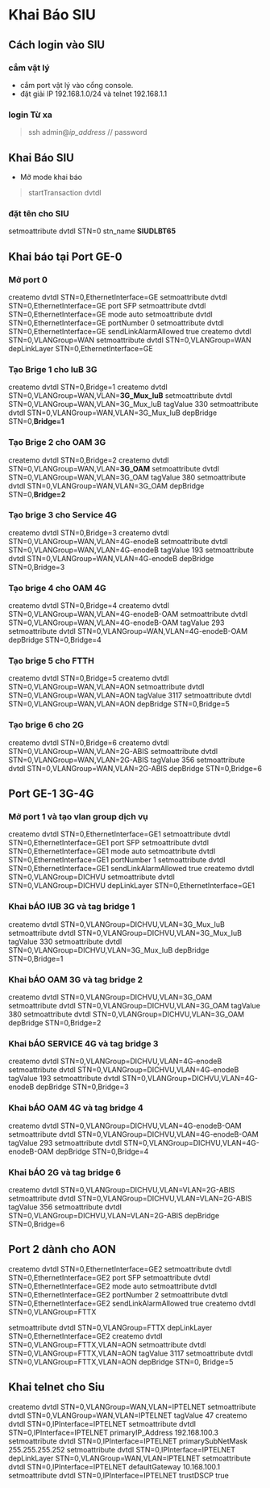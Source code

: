 # Khai Báo SIU
## Cách login vào SIU
### cắm vật lý
- cắm port vật lý vào cổng console.
- đặt giải IP 192.168.1.0/24 và telnet 192.168.1.1
### login Từ xa
>ssh admin@*ip_address*
// password
## Khai Báo  SIU
- Mở mode khai báo
>startTransaction dvtdl
### đặt tên cho SIU
setmoattribute dvtdl STN=0 stn_name **SIUDLBT65**
## Khai báo tại Port GE-0
### Mở port 0
createmo dvtdl STN=0,EthernetInterface=GE
setmoattribute dvtdl STN=0,EthernetInterface=GE port SFP
setmoattribute dvtdl STN=0,EthernetInterface=GE mode auto
setmoattribute dvtdl STN=0,EthernetInterface=GE portNumber 0
setmoattribute dvtdl STN=0,EthernetInterface=GE sendLinkAlarmAllowed true
createmo dvtdl STN=0,VLANGroup=WAN
setmoattribute dvtdl STN=0,VLANGroup=WAN depLinkLayer STN=0,EthernetInterface=GE
### Tạo Brige 1 cho IuB 3G
createmo dvtdl STN=0,Bridge=1
createmo dvtdl STN=0,VLANGroup=WAN,VLAN=**3G_Mux_IuB**
setmoattribute dvtdl STN=0,VLANGroup=WAN,VLAN=3G_Mux_IuB tagValue 330
setmoattribute dvtdl STN=0,VLANGroup=WAN,VLAN=3G_Mux_IuB depBridge STN=0,**Bridge=1**
### Tạo Brige 2 cho OAM 3G
createmo dvtdl STN=0,Bridge=2
createmo dvtdl STN=0,VLANGroup=WAN,VLAN=**3G_OAM**
setmoattribute dvtdl STN=0,VLANGroup=WAN,VLAN=3G_OAM tagValue 380
setmoattribute dvtdl STN=0,VLANGroup=WAN,VLAN=3G_OAM depBridge STN=0,**Bridge=2**
### Tạo brige 3 cho Service 4G
createmo dvtdl STN=0,Bridge=3
createmo dvtdl STN=0,VLANGroup=WAN,VLAN=4G-enodeB
setmoattribute dvtdl STN=0,VLANGroup=WAN,VLAN=4G-enodeB tagValue 193
setmoattribute dvtdl STN=0,VLANGroup=WAN,VLAN=4G-enodeB depBridge STN=0,Bridge=3
### Tạo brige 4 cho OAM 4G
createmo dvtdl STN=0,Bridge=4
createmo dvtdl STN=0,VLANGroup=WAN,VLAN=4G-enodeB-OAM
setmoattribute dvtdl STN=0,VLANGroup=WAN,VLAN=4G-enodeB-OAM tagValue 293
setmoattribute dvtdl STN=0,VLANGroup=WAN,VLAN=4G-enodeB-OAM depBridge STN=0,Bridge=4
### Tạo brige 5 cho FTTH
createmo dvtdl STN=0,Bridge=5
createmo dvtdl STN=0,VLANGroup=WAN,VLAN=AON
setmoattribute dvtdl STN=0,VLANGroup=WAN,VLAN=AON tagValue 3117
setmoattribute dvtdl STN=0,VLANGroup=WAN,VLAN=AON depBridge STN=0,Bridge=5
### Tạo brige 6 cho 2G
createmo dvtdl STN=0,Bridge=6
createmo dvtdl STN=0,VLANGroup=WAN,VLAN=2G-ABIS
setmoattribute dvtdl STN=0,VLANGroup=WAN,VLAN=2G-ABIS tagValue 356
setmoattribute dvtdl STN=0,VLANGroup=WAN,VLAN=2G-ABIS depBridge STN=0,Bridge=6

## Port GE-1 3G-4G
### Mở port 1 và tạo vlan group dịch vụ
createmo dvtdl STN=0,EthernetInterface=GE1
setmoattribute dvtdl STN=0,EthernetInterface=GE1 port SFP
setmoattribute dvtdl STN=0,EthernetInterface=GE1 mode auto
setmoattribute dvtdl STN=0,EthernetInterface=GE1 portNumber 1
setmoattribute dvtdl STN=0,EthernetInterface=GE1 sendLinkAlarmAllowed true
createmo dvtdl STN=0,VLANGroup=DICHVU
setmoattribute dvtdl STN=0,VLANGroup=DICHVU depLinkLayer STN=0,EthernetInterface=GE1
### Khai bÁO IUB 3G và tag bridge 1
createmo dvtdl STN=0,VLANGroup=DICHVU,VLAN=3G_Mux_IuB
setmoattribute dvtdl STN=0,VLANGroup=DICHVU,VLAN=3G_Mux_IuB tagValue 330
setmoattribute dvtdl STN=0,VLANGroup=DICHVU,VLAN=3G_Mux_IuB depBridge STN=0,Bridge=1
### Khai bÁO OAM 3G và tag bridge 2
createmo dvtdl STN=0,VLANGroup=DICHVU,VLAN=3G_OAM
setmoattribute dvtdl STN=0,VLANGroup=DICHVU,VLAN=3G_OAM tagValue 380
setmoattribute dvtdl STN=0,VLANGroup=DICHVU,VLAN=3G_OAM depBridge STN=0,Bridge=2

### Khai bÁO SERVICE 4G và tag bridge 3
createmo dvtdl STN=0,VLANGroup=DICHVU,VLAN=4G-enodeB
setmoattribute dvtdl STN=0,VLANGroup=DICHVU,VLAN=4G-enodeB tagValue 193
setmoattribute dvtdl STN=0,VLANGroup=DICHVU,VLAN=4G-enodeB depBridge STN=0,Bridge=3

### Khai bÁO OAM 4G và tag bridge 4
createmo dvtdl STN=0,VLANGroup=DICHVU,VLAN=4G-enodeB-OAM
setmoattribute dvtdl STN=0,VLANGroup=DICHVU,VLAN=4G-enodeB-OAM tagValue 293
setmoattribute dvtdl STN=0,VLANGroup=DICHVU,VLAN=4G-enodeB-OAM depBridge STN=0,Bridge=4
### Khai bÁO 2G và tag bridge 6
createmo dvtdl STN=0,VLANGroup=DICHVU,VLAN=VLAN=2G-ABIS
setmoattribute dvtdl STN=0,VLANGroup=DICHVU,VLAN=VLAN=2G-ABIS tagValue 356
setmoattribute dvtdl STN=0,VLANGroup=DICHVU,VLAN=VLAN=2G-ABIS depBridge STN=0,Bridge=6
## Port 2 dành cho AON
createmo dvtdl STN=0,EthernetInterface=GE2
setmoattribute dvtdl STN=0,EthernetInterface=GE2 port SFP
setmoattribute dvtdl STN=0,EthernetInterface=GE2 mode auto
setmoattribute dvtdl STN=0,EthernetInterface=GE2 portNumber 2
setmoattribute dvtdl STN=0,EthernetInterface=GE2 sendLinkAlarmAllowed true
createmo dvtdl STN=0,VLANGroup=FTTX

setmoattribute dvtdl STN=0,VLANGroup=FTTX depLinkLayer STN=0,EthernetInterface=GE2
createmo dvtdl STN=0,VLANGroup=FTTX,VLAN=AON
setmoattribute dvtdl STN=0,VLANGroup=FTTX,VLAN=AON tagValue 3117
setmoattribute dvtdl STN=0,VLANGroup=FTTX,VLAN=AON depBridge STN=0, Bridge=5
## Khai telnet cho Siu
createmo dvtdl STN=0,VLANGroup=WAN,VLAN=IPTELNET
setmoattribute dvtdl STN=0,VLANGroup=WAN,VLAN=IPTELNET tagValue 47
createmo dvtdl STN=0,IPInterface=IPTELNET
setmoattribute dvtdl STN=0,IPInterface=IPTELNET primaryIP_Address 192.168.100.3
setmoattribute dvtdl STN=0,IPInterface=IPTELNET primarySubNetMask 255.255.255.252
setmoattribute dvtdl STN=0,IPInterface=IPTELNET depLinkLayer STN=0,VLANGroup=WAN,VLAN=IPTELNET
setmoattribute dvtdl STN=0,IPInterface=IPTELNET defaultGateway 10.168.100.1
setmoattribute dvtdl STN=0,IPInterface=IPTELNET trustDSCP true
